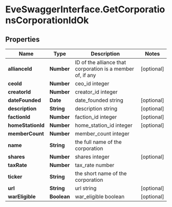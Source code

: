 # EveSwaggerInterface.GetCorporationsCorporationIdOk

## Properties
Name | Type | Description | Notes
------------ | ------------- | ------------- | -------------
**allianceId** | **Number** | ID of the alliance that corporation is a member of, if any | [optional] 
**ceoId** | **Number** | ceo_id integer | 
**creatorId** | **Number** | creator_id integer | 
**dateFounded** | **Date** | date_founded string | [optional] 
**description** | **String** | description string | [optional] 
**factionId** | **Number** | faction_id integer | [optional] 
**homeStationId** | **Number** | home_station_id integer | [optional] 
**memberCount** | **Number** | member_count integer | 
**name** | **String** | the full name of the corporation | 
**shares** | **Number** | shares integer | [optional] 
**taxRate** | **Number** | tax_rate number | 
**ticker** | **String** | the short name of the corporation | 
**url** | **String** | url string | [optional] 
**warEligible** | **Boolean** | war_eligible boolean | [optional] 


